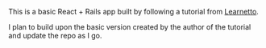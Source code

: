 This is a basic React + Rails app built by following a tutorial from [Learnetto](https://learnetto.com).

I plan to build upon the basic version created by the author of the tutorial and update the repo as I go. 